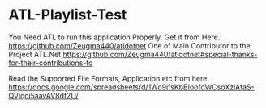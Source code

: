 # ATL-Playlist-Test
You Need ATL to run this application Properly. Get it from Here. https://github.com/Zeugma440/atldotnet
One of Main Contributor to the Project ATL.Net https://github.com/Zeugma440/atldotnet#special-thanks-for-their-contributions-to

Read the Supported File Formats, Application etc from here. https://docs.google.com/spreadsheets/d/1Wo9ifsKbBloofdWCsoXziAtaS-QVjqci5aavAV8dt2U/
